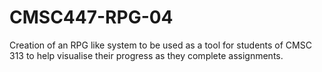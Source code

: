 # CMSC447-RPG-04
Creation of an RPG like system to be used as a tool for students of CMSC 313 to help visualise their progress as they complete assignments.
